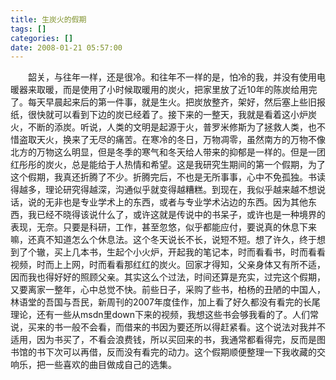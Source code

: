 ```yaml
---
title: 生炭火的假期
tags: []
categories: []
date: 2008-01-21 05:57:00 
---
```



&emsp;&emsp;韶关，与往年一样，还是很冷。和往年不一样的是，怕冷的我，并没有使用电暖器来取暖，而是使用了小时候取暖用的炭火，把家里放了近10年的陈炭给用完了。每天早晨起来后的第一件事，就是生火。把炭放整齐，架好，然后塞上些旧报纸，很快就可以看到下边的炭已经着了。接下来的一整天，我就是看着这小炉炭火，不断的添炭。听说，人类的文明是起源于火，普罗米修斯为了拯救人类，也不惜盗取天火，换来了无尽的痛苦。在寒冷的冬日，万物凋零，虽然南方的万物不像北方的万物这么明显，但是冬季的寒气和冬天给人带来的抑郁是一样的。但是一团红彤彤的炭火，总是能给于人热情和希望。这是我研究生期间的第一个假期，为了这个假期，我真还折腾了不少。折腾完后，不也是无所事事，心中不免孤独。书读得越多，理论研究得越深，沟通似乎就变得越糟糕。到现在，我似乎越来越不想说话，说的无非也是专业学术上的东西，或者与专业学术沾边的东西。因为其他东西，我已经不晓得该说什么了，或许这就是传说中的书呆子，或许也是一种境界的表现，无奈。只要是科研，工作，甚至忽悠，似乎都能应付，要说真的休息下来嘛，还真不知道怎么个休息法。这个冬天说长不长，说短不短。想了许久，终于想到了个辙，买上几本书，生起个小火炉，开起我的笔记本，时而看看书，时而看看视频，时而上上网，时而看看那红红的炭火。回家才得知，父亲身体又有所不适，因而我也得好好的照顾父亲。其实这么个过法，时间还算是充实，过完这个假期，又要离家一整年，心中总觉不快。前些日子，采购了些书，柏杨的丑陋的中国人，林语堂的吾国与吾民，新周刊的2007年度佳作，加上看了好久都没有看完的长尾理论，还有一些从msdn里down下来的视频，我想这些书会够我看的了。人们常说，买来的书一般不会看，而借来的书因为要还所以得赶紧看。这个说法对我并不适用，因为书买了，不看会浪费钱，所以买回来的书，我通常都看得完，反而是图书馆的书下次可以再借，反而没有看完的动力。这个假期顺便整理一下我收藏的交响乐，把一些喜欢的曲目做成自己的选集。